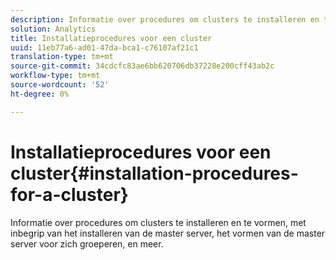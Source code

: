 ```yaml
---
description: Informatie over procedures om clusters te installeren en te vormen, met inbegrip van het installeren van de master server, het vormen van de master server voor zich groeperen, en meer.
solution: Analytics
title: Installatieprocedures voor een cluster
uuid: 11eb77a6-ad01-47da-bca1-c76107af21c1
translation-type: tm+mt
source-git-commit: 34cdcfc83ae6bb620706db37228e200cff43ab2c
workflow-type: tm+mt
source-wordcount: '52'
ht-degree: 0%

---
```



# Installatieprocedures voor een cluster{#installation-procedures-for-a-cluster}

Informatie over procedures om clusters te installeren en te vormen, met inbegrip van het installeren van de master server, het vormen van de master server voor zich groeperen, en meer.

